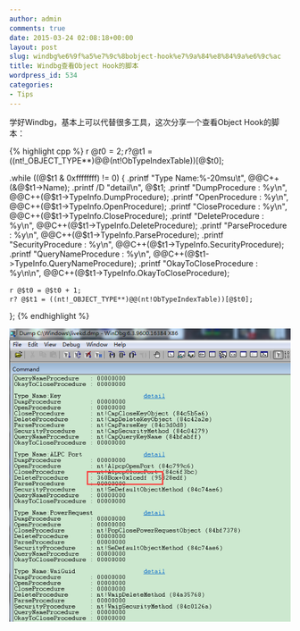 ```yaml
---
author: admin
comments: true
date: 2015-03-24 02:08:18+00:00
layout: post
slug: windbg%e6%9f%a5%e7%9c%8bobject-hook%e7%9a%84%e8%84%9a%e6%9c%ac
title: Windbg查看Object Hook的脚本
wordpress_id: 534
categories:
- Tips
---
```


学好Windbg，基本上可以代替很多工具，这次分享一个查看Object Hook的脚本：

{% highlight cpp %}
r @$t0 = 2;
r? @$t1 = ((nt!_OBJECT_TYPE**)@@(nt!ObTypeIndexTable))[@$t0];

.while ((@$t1 & 0xffffffff) != 0) {
	.printf "Type Name:%-20msu\t", @@C++(&@$t1->Name);
	.printf /D "detail\n", @$t1;
	.printf "DumpProcedure        : %y\n", @@C++(@$t1->TypeInfo.DumpProcedure);
	.printf "OpenProcedure        : %y\n", @@C++(@$t1->TypeInfo.OpenProcedure);
	.printf "CloseProcedure       : %y\n", @@C++(@$t1->TypeInfo.CloseProcedure);
	.printf "DeleteProcedure      : %y\n", @@C++(@$t1->TypeInfo.DeleteProcedure);
	.printf "ParseProcedure       : %y\n", @@C++(@$t1->TypeInfo.ParseProcedure);
	.printf "SecurityProcedure    : %y\n", @@C++(@$t1->TypeInfo.SecurityProcedure);
	.printf "QueryNameProcedure   : %y\n", @@C++(@$t1->TypeInfo.QueryNameProcedure);
	.printf "OkayToCloseProcedure : %y\n\n", @@C++(@$t1->TypeInfo.OkayToCloseProcedure);
	
	r @$t0 = @$t0 + 1;
	r? @$t1 = ((nt!_OBJECT_TYPE**)@@(nt!ObTypeIndexTable))[@$t0];
};
 {% endhighlight %}

[![20150324095806](/uploads/2015/03/20150324095806.png)](/uploads/2015/03/20150324095806.png)
